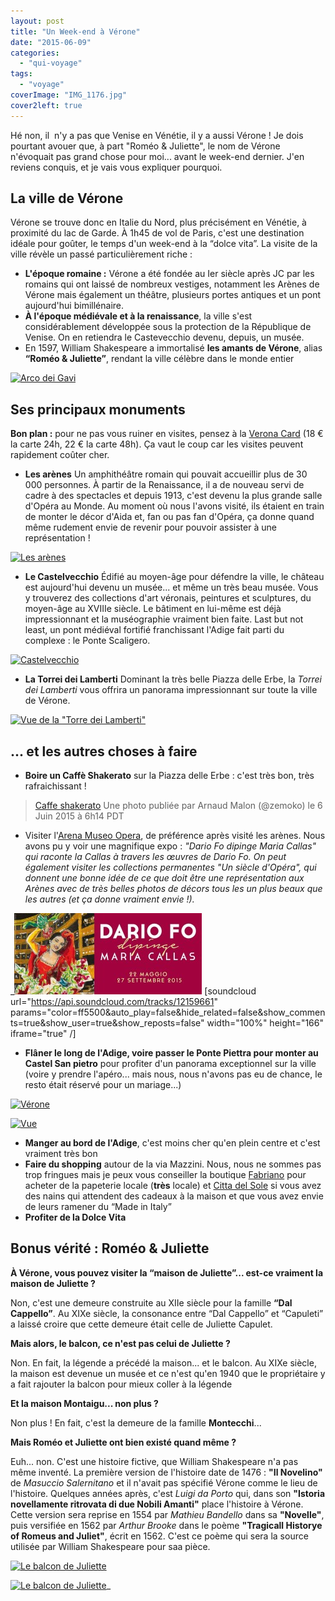 ```yaml
---
layout: post
title: "Un Week-end à Vérone"
date: "2015-06-09"
categories: 
  - "qui-voyage"
tags: 
  - "voyage"
coverImage: "IMG_1176.jpg"
cover2left: true
---
```


Hé non, il  n'y a pas que Venise en Vénétie, il y a aussi Vérone ! Je dois pourtant avouer que, à part "Roméo & Juliette", le nom de Vérone n'évoquait pas grand chose pour moi... avant le week-end dernier. J'en reviens conquis, et je vais vous expliquer pourquoi.

## La ville de Vérone

Vérone se trouve donc en Italie du Nord, plus précisément en Vénétie, à proximité du lac de Garde. À 1h45 de vol de Paris, c'est une destination idéale pour goûter, le temps d'un week-end à la “dolce vita”. La visite de la ville révèle un passé particulièrement riche :

- **L'époque romaine :** Vérone a été fondée au Ier siècle après JC par les romains qui ont laissé de nombreux vestiges, notamment les Arènes de Vérone mais également un théâtre, plusieurs portes antiques et un pont aujourd'hui bimillénaire.
- **À l'époque médiévale et à la renaissance**, la ville s'est considérablement développée sous la protection de la République de Venise. On en retiendra le Castevecchio devenu, depuis, un musée.
- En 1597, William Shakespeare a immortalisé **les amants de Vérone**, alias **“Roméo & Juliette”**, rendant la ville célèbre dans le monde entier

[![Arco dei Gavi](https://drscdn.500px.org/photo/111325653/m%3D900/93643f1a4a9a15f62d046f0d899a56f2)](https://500px.com/photo/111325653/arco-dei-gavi-by-arnaud-malon)

## Ses principaux monuments

**Bon plan :** pour ne pas vous ruiner en visites, pensez à la [Verona Card](http://www.turismoverona.eu/nqcontent.cfm?a_id=38678) (18 € la carte 24h, 22 € la carte 48h). Ça vaut le coup car les visites peuvent rapidement coûter cher.

- **Les arènes** Un amphithéâtre romain qui pouvait accueillir plus de 30 000 personnes. À partir de la Renaissance, il a de nouveau servi de cadre à des spectacles et depuis 1913, c'est devenu la plus grande salle d'Opéra au Monde. Au moment où nous l'avons visité, ils étaient en train de monter le décor d'Aida et, fan ou pas fan d'Opéra, ça donne quand même rudement envie de revenir pour pouvoir assister à une représentation !

[![Les arènes ](https://drscdn.500px.org/photo/111326261/m%3D900/68b42b1f702b0270cb75c74943997339)](https://500px.com/photo/111326261/les-ar%C3%A8nes-by-arnaud-malon)

- **Le Castelvecchio** Édifié au moyen-âge pour défendre la ville, le château est aujourd'hui devenu un musée... et même un très beau musée. Vous y trouverez des collections d'art véronais, peintures et sculptures, du moyen-âge au XVIIIe siècle. Le bâtiment en lui-même est déjà impressionnant et la muséographie vraiment bien faite. Last but not least, un pont médiéval fortifié franchissant l'Adige fait parti du complexe : le Ponte Scaligero.

[![Castelvecchio](https://drscdn.500px.org/photo/111325825/m%3D900/75f2942a5f2f9f8d418fc7fe3ea51835)](https://500px.com/photo/111325825/castelvecchio-by-arnaud-malon)

- **La Torrei dei Lamberti** Dominant la très belle Piazza delle Erbe, la _Torrei dei Lamberti_ vous offrira un panorama impressionnant sur toute la ville de Vérone.

[![Vue de la "Torre dei Lamberti"](https://drscdn.500px.org/photo/111325913/m%3D900/884d0d559a0a20af2cde073cd6c73232)](https://500px.com/photo/111325913/vue-de-la-torre-dei-lamberti-by-arnaud-malon)

## ... et les autres choses à faire

- **Boire un Caffè Shakerato** sur la Piazza delle Erbe : c'est très bon, très rafraichissant !

> [Caffe shakerato](https://instagram.com/p/3lsd7DymSD/) Une photo publiée par Arnaud Malon (@zemoko) le 6 Juin 2015 à 6h14 PDT

- Visiter l'[Arena Museo Opera](http://www.arenamuseopera.com/en/), de préférence après visité les arènes. Nous avons pu y voir une magnifique expo : _"Dario Fo dipinge Maria Callas" qui raconte la Callas à travers les œuvres de Dario Fo. On peut également visiter les collections permanentes "Un siècle d'Opéra", qui donnent une bonne idée de ce que doit être une représentation aux Arènes avec de très belles photos de décors tous les un plus beaux que les autres (et ça donne vraiment envie !)._

 _![Dario Fo dipinge Maria Callas](/images/2015/06/8b6e33345ac8d5ffd9cf0d107a7d9e9d_XL-300x130.jpg) \[soundcloud url="https://api.soundcloud.com/tracks/12159661" params="color=ff5500&auto\_play=false&hide\_related=false&show\_comments=true&show\_user=true&show\_reposts=false" width="100%" height="166" iframe="true" /\]

- **Flâner le long de l'Adige, voire passer le Ponte Piettra pour monter au Castel San pietro** pour profiter d'un panorama exceptionnel sur la ville (voire y prendre l'apéro... mais nous, nous n'avons pas eu de chance, le resto était réservé pour un mariage...)

[![Vérone](https://drscdn.500px.org/photo/111326045/m%3D900/a318e19481c521bb401ea7332427cef4)](https://500px.com/photo/111326045/v%C3%A9rone-by-arnaud-malon)

[![Vue](https://drscdn.500px.org/photo/111326079/m%3D900/e93bc7df0dd4b16b82cdfa6ae6d66ad3)](https://500px.com/photo/111326079/vue-du-castel-san-pietro-by-arnaud-malon)

- **Manger au bord de l'Adige**, c'est moins cher qu'en plein centre et c'est vraiment très bon
- **Faire du shopping** autour de la via Mazzini. Nous, nous ne sommes pas trop fringues mais je peux vous conseiller la boutique [Fabriano](http://fabrianoboutique.eu/) pour acheter de la papeterie locale (**très** locale) et [Citta del Sole](http://www.cittadelsole.it/) si vous avez des nains qui attendent des cadeaux à la maison et que vous avez envie de leurs ramener du “Made in Italy”
- **Profiter de la Dolce Vita**

## Bonus vérité : Roméo & Juliette

**À Vérone, vous pouvez visiter la “maison de Juliette”... est-ce vraiment la maison de Juliette ?**

Non, c'est une demeure construite au XIIe siècle pour la famille **“Dal Cappello”**. Au XIXe siècle, la consonance entre “Dal Cappello” et “Capuleti” a laissé croire que cette demeure était celle de Juliette Capulet.

**Mais alors, le balcon, ce n'est pas celui de Juliette ?**

Non. En fait, la légende a précédé la maison... et le balcon. Au XIXe siècle, la maison est devenue un musée et ce n'est qu'en 1940 que le propriétaire y a fait rajouter la balcon pour mieux coller à la légende

**Et la maison Montaigu... non plus ?**

Non plus ! En fait, c'est la demeure de la famille **Montecchi**...

**Mais Roméo et Juliette ont bien existé quand même ?**

Euh... non. C'est une histoire fictive, que William Shakespeare n'a pas même inventé. La première version de l'histoire date de 1476 : **"Il Novelino"** de _Masuccio Salernitano_ et il n'avait pas spécifié Vérone comme le lieu de l'histoire. Quelques années après, c'est _Luigi da Porto_ qui, dans son **"Istoria novellamente ritrovata di due Nobili Amanti"** place l'histoire à Vérone. Cette version sera reprise en 1554 par _Mathieu Bandello_ dans sa **"Novelle"**, puis versifiée en 1562 par _Arthur Brooke_ dans le poème **"Tragicall Historye of Romeus and Juliet"**, écrit en 1562. C'est ce poème qui sera la source utilisée par William Shakespeare pour saa pièce.

[![Le balcon de Juliette](https://drscdn.500px.org/photo/111326167/m%3D900/a3c4338135022c686fad5212606cd433)](https://500px.com/photo/111326167/le-balcon-de-juliette-by-arnaud-malon)

[![Le balcon de Juliette](https://drscdn.500px.org/photo/111326189/m%3D900/38779661d28d0ab6c21c336c47f58b7f)](https://500px.com/photo/111326189/le-balcon-de-juliette-by-arnaud-malon)_
